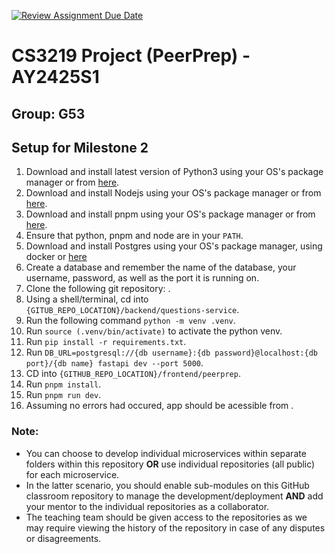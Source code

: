 [![Review Assignment Due Date](https://classroom.github.com/assets/deadline-readme-button-22041afd0340ce965d47ae6ef1cefeee28c7c493a6346c4f15d667ab976d596c.svg)](https://classroom.github.com/a/bzPrOe11)
# CS3219 Project (PeerPrep) - AY2425S1
## Group: G53

## Setup for Milestone 2
1. Download and install latest version of Python3 using your OS's package manager or from [here](https://www.python.org/downloads/).
2. Download and install Nodejs using your OS's package manager or from [here](https://nodejs.org/en/download/package-manager).
3. Download and install pnpm using your OS's package manager or from [here](https://pnpm.io/installation).
4. Ensure that python, pnpm and node are in your `PATH`.
5. Download and install Postgres using your OS's package manager, using docker or [here](https://www.postgresql.org/download/)
6. Create a database and remember the name of the database, your username, password, as well as the port it is running on.
7. Clone the following git repository: [](https://github.com/CS3219-AY2425S1/cs3219-ay2425s1-project-g53.git).
8. Using a shell/terminal, cd into `{GITUB_REPO_LOCATION}/backend/questions-service`.
9. Run the following command `python -m venv .venv`.
10. Run `source (.venv/bin/activate)` to activate the python venv.
11. Run `pip install -r requirements.txt`.
12. Run `DB_URL=postgresql://{db username}:{db password}@localhost:{db port}/{db name} fastapi dev --port 5000`.
13. CD into `{GITHUB_REPO_LOCATION}/frontend/peerprep`.
14. Run `pnpm install`.
15. Run `pnpm run dev`.
16. Assuming no errors had occured, app should be acessible from [](http://localhost:3000/questions).


### Note: 
- You can choose to develop individual microservices within separate folders within this repository **OR** use individual repositories (all public) for each microservice. 
- In the latter scenario, you should enable sub-modules on this GitHub classroom repository to manage the development/deployment **AND** add your mentor to the individual repositories as a collaborator. 
- The teaching team should be given access to the repositories as we may require viewing the history of the repository in case of any disputes or disagreements. 

